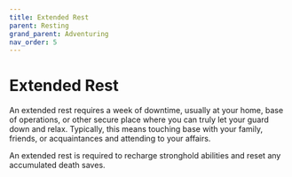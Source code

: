 ```yaml
---
title: Extended Rest
parent: Resting
grand_parent: Adventuring
nav_order: 5
---
```


# Extended Rest
An extended rest requires a week of downtime, usually at your home, base of operations, or other secure place where you can truly let your guard down and relax. Typically, this means touching base with your family, friends, or acquaintances and attending to your affairs.

An extended rest is required to recharge stronghold abilities and reset any accumulated death saves.